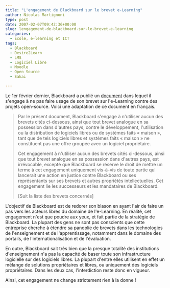 ```yaml
---
title: "L'engagement de Blackboard sur le brevet e-Learning"
author: Nicolas Martignoni
type: post
date: 2007-02-07T09:42:36+00:00
slug: lengagement-de-blackboard-sur-le-brevet-e-learning
categories:
  - École, e-learning et ICT
tags:
  - Blackboard
  - Desire2Learn
  - LMS
  - Logiciel Libre
  - Moodle
  - Open Source
  - Sakai

---
```

Le 1er février dernier, Blackboard a publié un [document][1] dans lequel il s'engage à ne pas faire usage de son brevet sur l'e-Learning contre des projets open-source. Voici une adaptation de ce document en français.

> Par le présent document, Blackboard s'engage à n'utiliser aucun des brevets cités ci-dessous, ainsi que tout brevet analogue en sa possession dans d'autres pays, contre le développement, l'utilisation ou la distribution de logiciels libres ou de systèmes faits « maison », tant que de tels logiciels libres et systèmes faits « maison » ne constituent pas une offre groupée avec un logiciel propriétaire.
> 
> Cet engagement à n'utiliser aucun des brevets cités ci-dessous, ainsi que tout brevet analogue en sa possession dans d'autres pays, est irrévocable, excepté que Blackboard se réserve le droit de mettre un terme à cet engagement uniquement vis-à-vis de toute partie qui lancerait une action en justice contre Blackboard ou ses représentants sur ses brevets et autres propriétés intellectuelles. Cet engagement lie les successeurs et les mandataires de Blackboard.
> 
> [Suit la liste des brevets concernés]

L'objectif de Blackboard est de redorer son blason en ayant l'air de faire un pas vers les acteurs libres du domaine de l'e-Learning. En réalité, cet engagement n'est que poudre aux yeux, et fait partie de la stratégie de Blackboard. La plupart des gens ne sont pas conscients que cette entreprise cherche à étendre sa panoplie de brevets dans les technologies de l'enseignement et de l'apprentissage, notamment dans le domaine des portails, de l'internationalisation et de l'évaluation.

En outre, Blackboard sait très bien que la presque totalité des institutions d'enseignement n'a pas la capacité de baser toute son infrastructure logicielle sur des logiciels libres. La plupart d'entre elles utilisent en effet un mélange de solutions propriétaires et libres, ou uniquement des logiciels propriétaires. Dans les deux cas, l'interdiction reste donc en vigueur.

Ainsi, cet engagement ne change strictement rien à la donne !

 [1]: http://blackboard.com/patent/FAQ_013107.htm